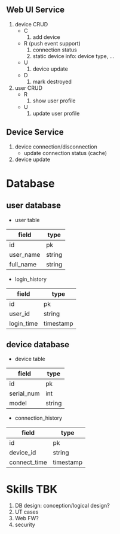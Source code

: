 

## Web UI Service
1. device CRUD
   - C
      1. add device
   - R (push event support)
      1. connection status
      1. static device info: device type, ...
   - U
      1. device update
   - D
      1. mark destroyed
1. user CRUD
   - R
      1. show user profile
   - U
      1. update user profile

## Device Service
1. device connection/disconnection
   - update connection status (cache)
1. device update

# Database

## user database

- user table 

field | type
------|-----
id | pk
user_name | string
full_name | string

- login_history

field | type
------|-----
id | pk
user_id | string
login_time | timestamp

## device database

- device table

field | type
------|-----
id | pk
serial_num | int
model | string


- connection_history

field | type
------|-----
id | pk
device_id | string
connect_time | timestamp

# Skills TBK
1. DB design: conception/logical design?
1. UT cases
1. Web FW?
1. security
